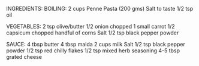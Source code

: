 INGREDIENTS:
BOILING:
2 cups Penne Pasta (200 gms)
Salt to taste
1/2 tsp oil

VEGETABLES:
2 tsp olive/butter
1/2 onion chopped
1 small carrot
1/2 capsicum chopped
handful of corns
Salt
1/2 tsp black pepper powder

SAUCE:
4 tbsp butter
4 tbsp maida
2 cups milk
Salt
1/2 tsp black pepper powder
1/2 tsp red chilly flakes
1/2 tsp mixed herb seasoning
4-5 tbsp grated cheese